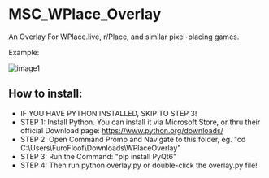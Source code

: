 # MSC_WPlace_Overlay
An Overlay For WPlace.live, r/Place, and similar pixel-placing games.


Example:

![image1](https://i.imgur.com/Ia45TY6.png)


## How to install:

- IF YOU HAVE PYTHON INSTALLED, SKIP TO STEP 3!
- STEP 1: Install Python. You can install it via Microsoft Store, or thru their official Download page: https://www.python.org/downloads/
- STEP 2: Open Command Promp and Navigate to this folder, eg. "cd C:\Users\FuroFloof\Downloads\WPlaceOverlay\"
- STEP 3: Run the Command: "pip install PyQt6"
- STEP 4: Then run python overlay.py or double-click the overlay.py file!
